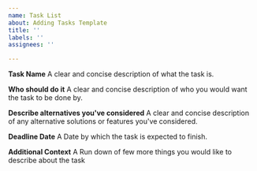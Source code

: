 ```yaml
---
name: Task List
about: Adding Tasks Template
title: ''
labels: ''
assignees: ''

---
```


**Task Name**
A clear and concise description of what the task is.

**Who should do it**
A clear and concise description of who you would want the task to be done by.

**Describe alternatives you've considered**
A clear and concise description of any alternative solutions or features you've considered.

**Deadline Date**
A Date by which the task is expected to finish.

**Additional Context**
A Run down of few more things you would like to describe about the task

